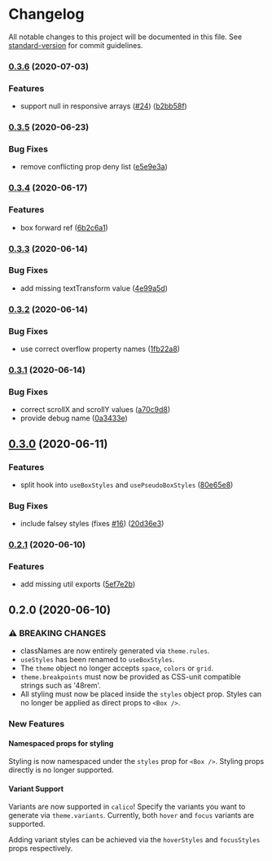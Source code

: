 # Changelog

All notable changes to this project will be documented in this file. See [standard-version](https://github.com/conventional-changelog/standard-version) for commit guidelines.

### [0.3.6](https://github.com/WalltoWall/calico/compare/v0.3.5...v0.3.6) (2020-07-03)


### Features

* support null in responsive arrays ([#24](https://github.com/WalltoWall/calico/issues/24)) ([b2bb58f](https://github.com/WalltoWall/calico/commit/b2bb58f84c7df4a80fb20d083543a6960ffa3d57))

### [0.3.5](https://github.com/WalltoWall/calico/compare/v0.3.4...v0.3.5) (2020-06-23)


### Bug Fixes

* remove conflicting prop deny list ([e5e9e3a](https://github.com/WalltoWall/calico/commit/e5e9e3a83afc6a2caa92c79ec27d3f5ebc2f237a))

### [0.3.4](https://github.com/WalltoWall/calico/compare/v0.3.3...v0.3.4) (2020-06-17)


### Features

* box forward ref ([6b2c6a1](https://github.com/WalltoWall/calico/commit/6b2c6a18e439231b77c3210e4ec8383e95035ab1))

### [0.3.3](https://github.com/WalltoWall/calico/compare/v0.3.2...v0.3.3) (2020-06-14)


### Bug Fixes

* add missing textTransform value ([4e99a5d](https://github.com/WalltoWall/calico/commit/4e99a5dc8e640a6f989d67edff1ce69035d80399))

### [0.3.2](https://github.com/WalltoWall/calico/compare/v0.3.1...v0.3.2) (2020-06-14)


### Bug Fixes

* use correct overflow property names ([1fb22a8](https://github.com/WalltoWall/calico/commit/1fb22a8325ce73aa861038b93a61b233a8580b35))

### [0.3.1](https://github.com/WalltoWall/calico/compare/v0.3.0...v0.3.1) (2020-06-14)


### Bug Fixes

* correct scrollX and scrollY values ([a70c9d8](https://github.com/WalltoWall/calico/commit/a70c9d85aa0eed2e74138c5ef00923a24b490038))
* provide debug name ([0a3433e](https://github.com/WalltoWall/calico/commit/0a3433e0840f21e4930299cf9fc122cd859833a0))

## [0.3.0](https://github.com/WalltoWall/calico/compare/v0.2.1...v0.3.0) (2020-06-11)


### Features

* split hook into `useBoxStyles` and `usePseudoBoxStyles` ([80e65e8](https://github.com/WalltoWall/calico/commit/80e65e84de233d61c766f739945c1a54b1964fe8))


### Bug Fixes

* include falsey styles (fixes [#16](https://github.com/WalltoWall/calico/issues/16)) ([20d36e3](https://github.com/WalltoWall/calico/commit/20d36e33fb794376358fe1412069bfed6d1e2973))

### [0.2.1](https://github.com/WalltoWall/calico/compare/v0.2.0...v0.2.1) (2020-06-10)


### Features

* add missing util exports ([5ef7e2b](https://github.com/WalltoWall/calico/commit/5ef7e2bf2658f47ef6dea3a0c5cb238f2558c3b3))

## 0.2.0 (2020-06-10)

### ⚠ BREAKING CHANGES

- classNames are now entirely generated via `theme.rules`.
- `useStyles` has been renamed to `useBoxStyles`.
- The `theme` object no longer accepts `space`, `colors` or `grid`.
- `theme.breakpoints` must now be provided as CSS-unit compatible strings such
  as '48rem'.
- All styling must now be placed inside the `styles` object prop. Styles can no
  longer be applied as direct props to `<Box />`.

### New Features

#### Namespaced props for styling

Styling is now namespaced under the `styles` prop for `<Box />`. Styling props
directly is no longer supported.

#### Variant Support

Variants are now supported in `calico`! Specify the variants you want to
generate via `theme.variants`. Currently, both `hover` and `focus` variants are
supported.

Adding variant styles can be achieved via the `hoverStyles` and `focusStyles`
props respectively.
